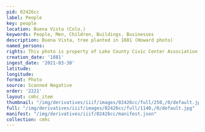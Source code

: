 ```yaml
---
pid: 02426cc
label: People
key: people
location: Buena Vista (Colo.)
keywords: People, Men, Children, Buildings, Businesses
description: Buena Vista, tree planted in 1881 (Howard photo)
named_persons: 
rights: This photo is property of Lake County Civic Center Association.
creation_date: '1881'
ingest_date: '2021-03-30'
latitude: 
longitude: 
format: Photo
source: Scanned Negative
order: '2221'
layout: cmhc_item
thumbnail: "/img/derivatives/iiif/images/02426cc/full/250,/0/default.jpg"
full: "/img/derivatives/iiif/images/02426cc/full/1140,/0/default.jpg"
manifest: "/img/derivatives/iiif/02426cc/manifest.json"
collection: cmhc
---
```

